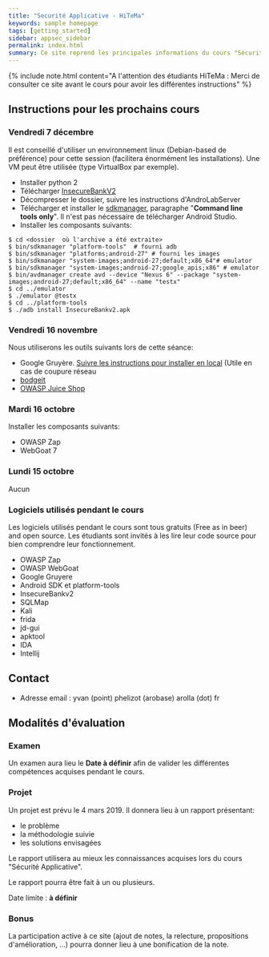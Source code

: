 ```yaml
---
title: "Securité Applicative - HiTeMa"
keywords: sample homepage
tags: [getting_started]
sidebar: appsec_sidebar
permalink: index.html
summary: Ce site reprend les principales informations du cours "Sécurité Applicative" à HiTeMa ainsi que les instructions pour les cours
---
```


{% include note.html content="A l'attention des étudiants HiTeMa : Merci de consulter ce site avant le cours pour avoir les différentes instructions" %}

## Instructions pour les prochains cours

### Vendredi 7 décembre

Il est conseillé d'utiliser un environnement linux (Debian-based de préférence) pour cette session (facilitera énormément les installations). Une VM peut être utilisée (type VirtualBox par exemple).
 - Installer python 2 
 - Télécharger [InsecureBankV2](https://github.com/dineshshetty/Android-InsecureBankv2/archive/master.zip)
 - Décompresser le dossier, suivre les instructions d'AndroLabServer
 - Télécharger et installer le [sdkmanager](https://developer.android.com/studio/), paragraphe "**Command line tools only**". Il n'est pas nécessaire de télécharger Android Studio.
 - Installer les composants suivants:

```
$ cd <dossier  où l'archive a été extraite>
$ bin/sdkmanager "platform-tools"  # fourni adb
$ bin/sdkmanager "platforms;android-27" # fourni les images
$ bin/sdkmanager "system-images;android-27;default;x86_64"# emulator
$ bin/sdkmanager "system-images;android-27;google_apis;x86" # emulator
$ bin/avdmanager create avd --device "Nexus 6" --package "system-images;android-27;default;x86_64" --name "testx"
$ cd ../emulator
$ ./emulator @testx
$ cd ../platform-tools
$ ./adb install InsecureBankv2.apk
```

### Vendredi 16 novembre

Nous utiliserons les outils suivants lors de cette séance:

 - Google Gruyère. [Suivre les instructions pour installer en local](https://google-gruyere.appspot.com/part1) (Utile en cas de coupure réseau
 - [bodgeit](https://github.com/psiinon/bodgeit)
 - [OWASP Juice Shop](https://www.owasp.org/index.php/OWASP_Juice_Shop_Project)

### Mardi 16 octobre

Installer les composants suivants:

 - OWASP Zap
 - WebGoat 7

### Lundi 15 octobre

Aucun

### Logiciels utilisés pendant le cours

Les logiciels utilisés pendant le cours sont tous gratuits (Free as in beer) and open source.
Les étudiants sont invités à les lire leur code source pour bien comprendre leur fonctionnement.

 - OWASP Zap
 - OWASP WebGoat
 - Google Gruyere
 - Android SDK et platform-tools
 - InsecureBankv2
 - SQLMap
 - Kali
 - frida
 - jd-gui
 - apktool
 - IDA
 - Intellij

## Contact

 - Adresse email : yvan (point) phelizot (arobase) arolla (dot) fr

## Modalités d'évaluation

### Examen

Un examen aura lieu le **Date à définir** afin de valider les différentes compétences acquises pendant
le cours.

### Projet

Un projet est prévu le 4 mars 2019. Il donnera lieu à un rapport présentant:

 - le problème
 - la méthodologie suivie
 - les solutions envisagées

Le rapport utilisera au mieux les connaissances acquises lors du cours "Sécurité Applicative".

Le rapport pourra être fait à un ou plusieurs.

Date limite : **à définir**

### Bonus

La participation active à ce site (ajout de notes, la relecture, propositions d'amélioration, ...)
pourra donner lieu à une bonification de la note.

